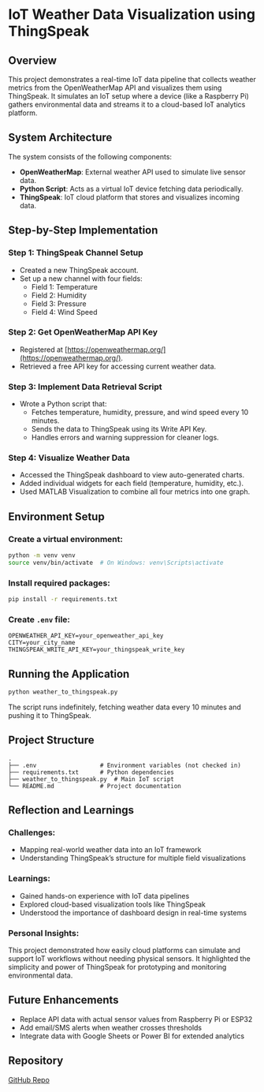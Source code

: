 # IoT Weather Data Visualization using ThingSpeak

## Overview
This project demonstrates a real-time IoT data pipeline that collects weather metrics from the OpenWeatherMap API and visualizes them using ThingSpeak. It simulates an IoT setup where a device (like a Raspberry Pi) gathers environmental data and streams it to a cloud-based IoT analytics platform.

## System Architecture

The system consists of the following components:

- **OpenWeatherMap**: External weather API used to simulate live sensor data.
- **Python Script**: Acts as a virtual IoT device fetching data periodically.
- **ThingSpeak**: IoT cloud platform that stores and visualizes incoming data.

## Step-by-Step Implementation

### Step 1: ThingSpeak Channel Setup
- Created a new ThingSpeak account.
- Set up a new channel with four fields:
  - Field 1: Temperature
  - Field 2: Humidity
  - Field 3: Pressure
  - Field 4: Wind Speed

### Step 2: Get OpenWeatherMap API Key
- Registered at [https://openweathermap.org/](https://openweathermap.org/).
- Retrieved a free API key for accessing current weather data.

### Step 3: Implement Data Retrieval Script
- Wrote a Python script that:
  - Fetches temperature, humidity, pressure, and wind speed every 10 minutes.
  - Sends the data to ThingSpeak using its Write API Key.
  - Handles errors and warning suppression for cleaner logs.

### Step 4: Visualize Weather Data
- Accessed the ThingSpeak dashboard to view auto-generated charts.
- Added individual widgets for each field (temperature, humidity, etc.).
- Used MATLAB Visualization to combine all four metrics into one graph.

## Environment Setup

### Create a virtual environment:
```bash
python -m venv venv
source venv/bin/activate  # On Windows: venv\Scripts\activate
```

### Install required packages:
```bash
pip install -r requirements.txt
```

### Create `.env` file:
```env
OPENWEATHER_API_KEY=your_openweather_api_key
CITY=your_city_name
THINGSPEAK_WRITE_API_KEY=your_thingspeak_write_key
```

## Running the Application
```bash
python weather_to_thingspeak.py
```
The script runs indefinitely, fetching weather data every 10 minutes and pushing it to ThingSpeak.

## Project Structure

```
.
├── .env                  # Environment variables (not checked in)
├── requirements.txt      # Python dependencies
├── weather_to_thingspeak.py  # Main IoT script
└── README.md             # Project documentation
```

## Reflection and Learnings

### Challenges:
- Mapping real-world weather data into an IoT framework
- Understanding ThingSpeak’s structure for multiple field visualizations

### Learnings:
- Gained hands-on experience with IoT data pipelines
- Explored cloud-based visualization tools like ThingSpeak
- Understood the importance of dashboard design in real-time systems

### Personal Insights:
This project demonstrated how easily cloud platforms can simulate and support IoT workflows without needing physical sensors. It highlighted the simplicity and power of ThingSpeak for prototyping and monitoring environmental data.

## Future Enhancements
- Replace API data with actual sensor values from Raspberry Pi or ESP32
- Add email/SMS alerts when weather crosses thresholds
- Integrate data with Google Sheets or Power BI for extended analytics

## Repository
[GitHub Repo](https://github.com/officialYogesh/IoT-App-Dev-OpenWeatherMap-API)
